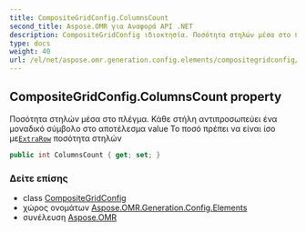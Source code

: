 ```yaml
---
title: CompositeGridConfig.ColumnsCount
second_title: Aspose.OMR για Αναφορά API .NET
description: CompositeGridConfig ιδιοκτησία. Ποσότητα στηλών μέσα στο πλέγμα. Κάθε στήλη αντιπροσωπεύει ένα μοναδικό σύμβολο στο αποτέλεσμα value Το ποσό πρέπει να είναι ίσο μεExtraRow ποσότητα στηλών
type: docs
weight: 40
url: /el/net/aspose.omr.generation.config.elements/compositegridconfig/columnscount/
---
```

## CompositeGridConfig.ColumnsCount property

Ποσότητα στηλών μέσα στο πλέγμα. Κάθε στήλη αντιπροσωπεύει ένα μοναδικό σύμβολο στο αποτέλεσμα value Το ποσό πρέπει να είναι ίσο με[`ExtraRow`](../extrarow/) ποσότητα στηλών

```csharp
public int ColumnsCount { get; set; }
```

### Δείτε επίσης

* class [CompositeGridConfig](../)
* χώρος ονομάτων [Aspose.OMR.Generation.Config.Elements](../../compositegridconfig/)
* συνέλευση [Aspose.OMR](../../../)


